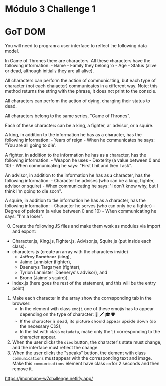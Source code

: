 # Módulo 3 Challenge 1

# GoT DOM

You will need to program a user interface to reflect the following data model.

In Game of Thrones there are characters. All these characters have the following information: - Name - Family they belong to - Age - Status (alive or dead, although initially they are all alive).

All characters can perform the action of communicating, but each type of character (not each character) communicates in a different way. Note: this method returns the string with the phrase, it does not print to the console.

All characters can perform the action of dying, changing their status to dead.

All characters belong to the same series, "Game of Thrones".

Each of these characters can be a king, a fighter, an advisor, or a squire.

A king, in addition to the information he has as a character, has the following information: - Years of reign - When he communicates he says: "You are all going to die".

A fighter, in addition to the information he has as a character, has the following information: - Weapon he uses - Dexterity (a value between 0 and 10) - When communicating he says: "First I hit and then I ask".

An advisor, in addition to the information he has as a character, has the following information: - Character he advises (who can be a king, fighter, advisor or squire) - When communicating he says: "I don't know why, but I think I'm going to die soon".

A squire, in addition to the information he has as a character, has the following information: - Character he serves (who can only be a fighter) - Degree of pelotism (a value between 0 and 10) - When communicating he says: "I'm a loser".

0. Create the following JS files and make them work as modules via import and export:

-   Character.js, King.js, Fighter.js, Advisor.js, Squire.js (put inside each class).
-   characters.js (create an array with the characters inside)
    -   Joffrey Baratheon (king),
    -   Jaime Lannister (fighter),
    -   Daenerys Targaryen (fighter),
    -   Tyrion Lannister (Daenerys's advisor), and
    -   Bronn (Jaime's squire)).
-   index.js (here goes the rest of the statement, and this will be the entry point)

1. Make each character in the array show the corresponding tab in the browser:
    - In the element with class `emoji` one of these emojis has to appear depending on the type of character: 👑 🗡 🎓 🛡
    - If the character is dead, its picture should appear upside down (do the necessary CSS);
    - In the list with class `metadata`, make only the `li` corresponding to the character appear.
2. When the user clicks the `dies` button, the character's state must change, and the interface must reflect the change.
3. When the user clicks the "speaks" button, the element with class `communications` must appear with the corresponding text and image. Make this `communications` element have class `on` for 2 seconds and then remove it.

https://jmonmany-w7challenge.netlify.app/


